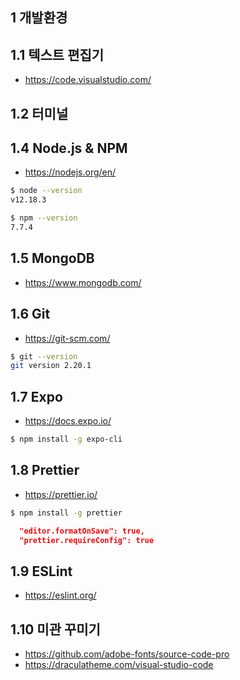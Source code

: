 ## 1 개발환경

## 1.1 텍스트 편집기
- <https://code.visualstudio.com/>


## 1.2 터미널


## 1.4 Node.js & NPM
- <https://nodejs.org/en/>
```sh
$ node --version
v12.18.3

$ npm --version
7.7.4
```


## 1.5 MongoDB
- <https://www.mongodb.com/>


## 1.6 Git
- <https://git-scm.com/>

```sh
$ git --version
git version 2.20.1
```


## 1.7 Expo
- <https://docs.expo.io/>

```sh
$ npm install -g expo-cli
```


## 1.8 Prettier
- <https://prettier.io/>

```sh
$ npm install -g prettier
```

```json
  "editor.formatOnSave": true,
  "prettier.requireConfig": true
```


## 1.9 ESLint
- <https://eslint.org/>


## 1.10 미관 꾸미기
- <https://github.com/adobe-fonts/source-code-pro>
- <https://draculatheme.com/visual-studio-code>
